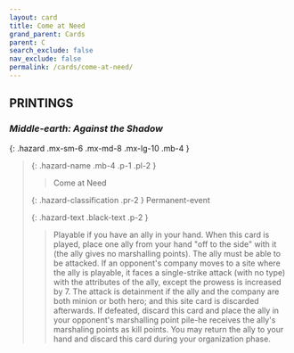 ```yaml
---
layout: card
title: Come at Need
grand_parent: Cards
parent: C
search_exclude: false
nav_exclude: false
permalink: /cards/come-at-need/
---
```


## PRINTINGS


### _Middle-earth: Against the Shadow_

{: .hazard .mx-sm-6 .mx-md-8 .mx-lg-10 .mb-4 }
> {: .hazard-name .mb-4 .p-1 .pl-2 }
> > <div class="hazard-mp"></div>
> > <div class="card-name">Come at Need</div>
>
> {: .hazard-classification .pr-2 }
> Permanent-event
>
> {: .hazard-text .black-text .p-2 }
> > Playable if you have an ally in your hand. When this card is played, place one ally from your hand "off to the side" with it (the ally gives no marshalling points). The ally must be able to be attacked. If an opponent's company moves to a site where the ally is playable, it faces a single-strike attack (with no type) with the attributes of the ally, except the prowess is increased by 7. The attack is detainment if the ally and the company are both minion or both hero; and this site card is discarded afterwards. If defeated, discard this card and place the ally in your opponent's marshalling point pile-he receives the ally's marshaling points as kill points. You may return the ally to your hand and discard this card during your organization phase. 
>
